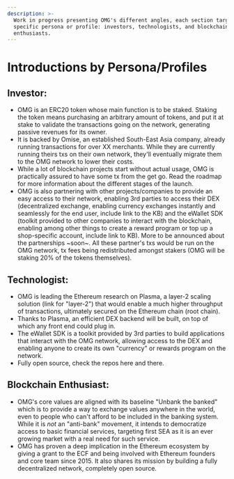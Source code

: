 ```yaml
---
description: >-
  Work in progress presenting OMG's different angles, each section targeting a
  specific persona or profile: investors, technologists, and blockchain
  enthusiasts.
---
```


# Introductions by Persona/Profiles

## Investor:

* OMG is an ERC20 token whose main function is to be staked. Staking the token means purchasing an arbitrary amount of tokens, and put it at stake to validate the transactions going on the network, generating passive revenues for its owner.
* It is backed by Omise, an established South-East Asia company, already running transactions for over XX merchants. While they are currently running theirs txs on their own network, they'll eventually migrate them to the OMG network to lower their costs.
* While a lot of blockchain projects start without actual usage, OMG is practically assured to have some tx from the get go. Read the roadmap for more information about the different stages of the launch.
* OMG is also partnering with other projects/companies to provide an easy access to their network, enabling 3rd parties to access their DEX \(decentralized exchange, enabling currency exchanges instantly and seamlessly for the end user, include link to the KB\) and the eWallet SDK \(toolkit provided to other companies to interact with the blockchain, enabling among other things to create a reward program or top up a shop-specific account, include link to KB\). More to be announced about the partnerships ~soon~. All these partner's txs would be run on the OMG network, tx fees being redistributed amongst stakers \(OMG will be staking 20% of the tokens themselves\).

## Technologist:

* OMG is leading the Ethereum research on Plasma, a layer-2 scaling solution \(link for "layer-2"\) that would enable a much higher throughput of transactions, ultimately secured on the Ethereum chain \(root chain\).
* Thanks to Plasma, an efficient DEX backend will be built, on top of which any front end could plug in.
* The eWallet SDK is a toolkit provided by 3rd parties to build applications that interact with the OMG network, allowing access to the DEX and enabling anyone to create its own "currency" or rewards program on the network.
* Fully open source, check the repos here and there.

## **Blockchain Enthusiast**:

* OMG's core values are aligned with its baseline "Unbank the banked" which is to provide a way to exchange values anywhere in the world, even to people who can't afford to be included in the banking system. While it is _not_ an "anti-bank" movement, it intends to democratize access to basic financial services, targeting first SEA as it is an ever growing market with a real need for such service.
* OMG has proven a deep implication in the Ethereum ecosystem by giving a grant to the ECF and being involved with Ethereum founders and core team since 2015. It also shares its mission by building a fully decentralized network, completely open source.

